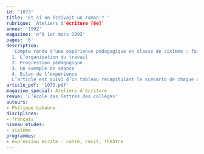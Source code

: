 ```yaml
---
id: '1073'
title: 'Et si on écrivait un roman ? '
rubrique: 'Ateliers d'écriture [6e]'
annee: '1992'
magazine: 'n°9 1er mars 1993'
pages: '6'
description: 
  'Compte rendu d’une expérience pédagogique en classe de sixième : faire écrire un roman aux élèves…
  1. L’organisation du travail
  2. Progression pédagogique
  3. Un exemple de séance
  4. Bilan de l’expérience
  L’article est suivi d’un tableau récapitulant le scénario de chaque chapitre, avec le genre étudié correspondant (portrait, récit, dialogue…) et les outils grammaticaux utilisés.'
article_pdf: '1073.pdf'
magazine_special: Ateliers d’écriture
revue: 'L’école des lettres des collèges'
auteurs:
- Philippe Labaune
disciplines:
- français
niveau_etudes:
- sixième
programmes:
- expression écrite - conte, récit, théâtre
---
```

